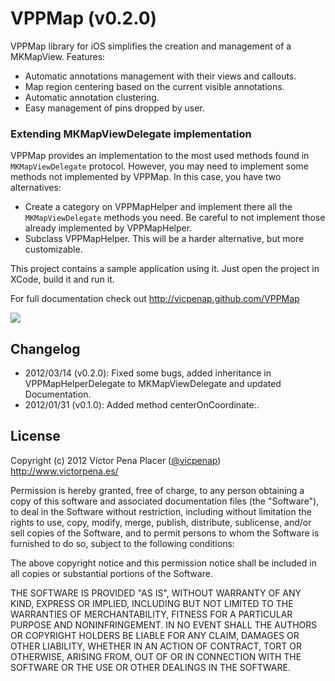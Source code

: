 # VPPMap (v0.2.0)

VPPMap library for iOS simplifies the creation and management of a MKMapView. Features:
 
 - Automatic annotations management with their views and callouts. 
 - Map region centering based on the current visible annotations. 
 - Automatic annotation clustering.
 - Easy management of pins dropped by user.

### Extending MKMapViewDelegate implementation

 VPPMap provides an implementation to the most used methods found in 
`MKMapViewDelegate` protocol. However, you may need to implement some methods
 not implemented by VPPMap. In this case, you have two alternatives:
 - Create a category on VPPMapHelper and implement there all the `MKMapViewDelegate`
 methods you need. Be careful to not implement those already implemented 
 by VPPMapHelper.
 - Subclass VPPMapHelper. This will be a harder alternative, but more customizable.

This project contains a sample application using it. Just open the project in 
XCode, build it and run it.

For full documentation check out 
http://vicpenap.github.com/VPPMap

![](https://github.com/vicpenap/VPPMap/raw/master/screenshot.png)

## Changelog

- 2012/03/14 (v0.2.0): Fixed some bugs, added inheritance in 
VPPMapHelperDelegate to MKMapViewDelegate and updated Documentation.
- 2012/01/31 (v0.1.0): Added method centerOnCoordinate:.

## License 

Copyright (c) 2012 Víctor Pena Placer ([@vicpenap](http://www.twitter.com/vicpenap))
http://www.victorpena.es/


Permission is hereby granted, free of charge, to any person obtaining a copy of this software and associated documentation files (the "Software"), to deal in the Software without restriction, including without limitation the rights to use, copy, modify, merge, publish, distribute, sublicense, and/or sell copies of the Software, and to permit persons to whom the Software is furnished to do so, subject to the following conditions:

The above copyright notice and this permission notice shall be included in all copies or substantial portions of the Software.

THE SOFTWARE IS PROVIDED "AS IS", WITHOUT WARRANTY OF ANY KIND, EXPRESS OR IMPLIED, INCLUDING BUT NOT LIMITED TO THE WARRANTIES OF MERCHANTABILITY, FITNESS FOR A PARTICULAR PURPOSE AND NONINFRINGEMENT. IN NO EVENT SHALL THE AUTHORS OR COPYRIGHT HOLDERS BE LIABLE FOR ANY CLAIM, DAMAGES OR OTHER LIABILITY, WHETHER IN AN ACTION OF CONTRACT, TORT OR OTHERWISE, ARISING FROM, OUT OF OR IN CONNECTION WITH THE SOFTWARE OR THE USE OR OTHER DEALINGS IN THE SOFTWARE.

